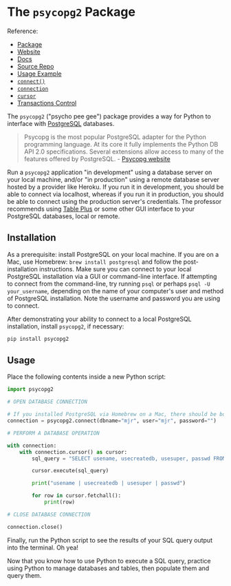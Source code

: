 # The `psycopg2` Package

Reference:

  + [Package](https://pypi.python.org/pypi/psycopg2)
  + [Website](http://initd.org/psycopg/)
  + [Docs](http://initd.org/psycopg/docs/)
  + [Source Repo](https://github.com/psycopg/psycopg2)
  + [Usage Example](http://initd.org/psycopg/docs/usage.html)
  + [`connect()`](http://initd.org/psycopg/docs/module.html#psycopg2.connect)
  + [`connection`](http://initd.org/psycopg/docs/connection.html)
  + [`cursor`](http://initd.org/psycopg/docs/cursor.html)
  + [Transactions Control](http://initd.org/psycopg/docs/usage.html#transactions-control)

The `psycopg2` ("psycho pee gee") package provides a way for Python to interface with [PostgreSQL](https://www.postgresql.org/) databases.

> Psycopg is the most popular PostgreSQL adapter for the Python programming language. At its core it fully implements the Python DB API 2.0 specifications. Several extensions allow access to many of the features offered by PostgreSQL. - [Psycopg website](http://initd.org/psycopg/)

Run a `psycopg2` application "in development" using a database server on your local machine, and/or "in production" using a remote database server hosted by a provider like Heroku. If you run it in development, you should be able to connect via localhost, whereas if you run it in production, you should be able to connect using the production server's credentials. The professor recommends using [Table Plus](https://tableplus.com/) or some other GUI interface to your PostgreSQL databases, local or remote.

## Installation

As a prerequisite: install PostgreSQL on your local machine. If you are on a Mac, use Homebrew: `brew install postgresql` and follow the post-installation instructions. Make sure you can connect to your local PostgreSQL installation via a GUI or command-line interface. If attempting to connect from the command-line, try running `psql` or perhaps `psql -U your_username`, depending on the name of your computer's user and method of PostgreSQL installation. Note the username and password you are using to connect.

After demonstrating your ability to connect to a local PostgreSQL installation, install `psycopg2`, if necessary:

```sh
pip install psycopg2
```

## Usage

Place the following contents inside a new Python script:

```python
import psycopg2

# OPEN DATABASE CONNECTION

# If you installed PostgreSQL via Homebrew on a Mac, there should be both a database and a user named after your computer's username.
connection = psycopg2.connect(dbname="mjr", user="mjr", password="")

# PERFORM A DATABASE OPERATION

with connection:
    with connection.cursor() as cursor:
        sql_query = "SELECT usename, usecreatedb, usesuper, passwd FROM pg_user;"

        cursor.execute(sql_query)

        print("usename | usecreatedb | usesuper | passwd")

        for row in cursor.fetchall():
            print(row)

# CLOSE DATABASE CONNECTION

connection.close()
```

Finally, run the Python script to see the results of your SQL query output into the terminal. Oh yea!

Now that you know how to use Python to execute a SQL query, practice using Python to manage databases and tables, then populate them and query them.
